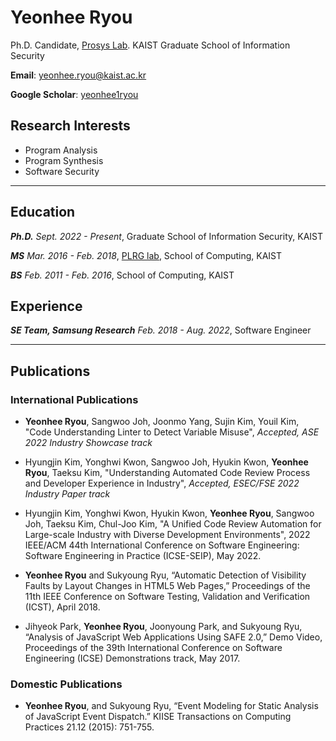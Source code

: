 # Yeonhee Ryou

Ph.D. Candidate, [Prosys Lab](https://prosys.kaist.ac.kr/).
KAIST Graduate School of Information Security

**Email**: yeonhee.ryou@kaist.ac.kr

**Google Scholar**: [yeonhee1ryou](https://scholar.google.com/citations?user=7vnGwg0AAAAJ&hl=ko)

## Research Interests
* Program Analysis
* Program Synthesis
* Software Security

---

## Education
***Ph.D.***
*Sept. 2022 - Present*,
Graduate School of Information Security, KAIST

***MS***
*Mar. 2016 - Feb. 2018*,
[PLRG lab](https://plrg.kaist.ac.kr/), School of Computing, KAIST

***BS***
*Feb. 2011 - Feb. 2016*,
School of Computing, KAIST

## Experience
***SE Team, Samsung Research***
*Feb. 2018 - Aug. 2022*,
Software Engineer

---

## Publications
### International Publications
* **Yeonhee Ryou**, Sangwoo Joh, Joonmo Yang, Sujin Kim, Youil Kim,
"Code Understanding Linter to Detect Variable Misuse",
*Accepted, ASE 2022 Industry Showcase track*

* Hyungjin Kim, Yonghwi Kwon, Sangwoo Joh, Hyukin Kwon, **Yeonhee Ryou**, Taeksu Kim,
"Understanding Automated Code Review Process and Developer Experience in Industry",
*Accepted, ESEC/FSE 2022 Industry Paper track*

* Hyungjin Kim, Yonghwi Kwon, Hyukin Kwon, **Yeonhee Ryou**, Sangwoo Joh, Taeksu Kim, Chul-Joo Kim,
"A Unified Code Review Automation for Large-scale Industry with Diverse Development Environments",
2022 IEEE/ACM 44th International Conference on Software Engineering: Software Engineering in Practice (ICSE-SEIP),
May 2022.

* **Yeonhee Ryou** and Sukyoung Ryu,
“Automatic Detection of Visibility Faults by Layout Changes in HTML5 Web Pages,”
Proceedings of the 11th IEEE Conference on Software Testing, Validation and Verification (ICST),
April 2018.

* Jihyeok Park, **Yeonhee Ryou**, Joonyoung Park, and Sukyoung Ryu,
“Analysis of JavaScript Web Applications Using SAFE 2.0,” Demo Video,
Proceedings of the 39th International Conference on Software Engineering (ICSE) Demonstrations track,
May 2017.

### Domestic Publications
* **Yeonhee Ryou**, and Sukyoung Ryu,
“Event Modeling for Static Analysis of JavaScript Event Dispatch.”
KIISE Transactions on Computing Practices 21.12 (2015): 751-755.

